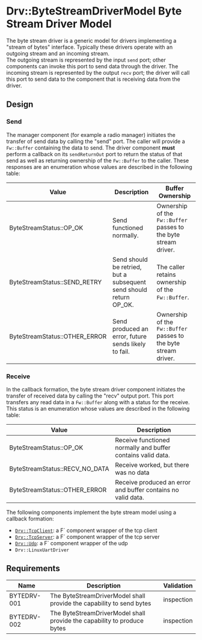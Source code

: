 # Drv::ByteStreamDriverModel Byte Stream Driver Model

The byte stream driver is a generic model for drivers implementing a "stream of bytes" interface. Typically these drivers operate with an outgoing stream and an incoming stream.  
The outgoing stream is represented by the input `send` port; other components can invoke this port to send data through the driver. The incoming stream is represented by the output `recv` port; the driver will call this port to send data to the component that is receiving data from the driver.

## Design

### Send

The manager component (for example a radio manager) initiates the transfer of send data by calling the "send" port.
The caller will provide a `Fw::Buffer` containing the data to send. The driver component **must** perform a callback on its `sendReturnOut` port to return the status of that send as well as returning ownership of the `Fw::Buffer` to the caller.
These responses are an enumeration whose values are described in the following table:

| Value | Description | Buffer Ownership |
|---|---|---|
| ByteStreamStatus::OP_OK    | Send functioned normally. | Ownership of the `Fw::Buffer` passes to the byte stream driver. |
| ByteStreamStatus::SEND_RETRY | Send should be retried, but a subsequent send should return OP_OK. | The caller retains ownership of the `Fw::Buffer`. |
| ByteStreamStatus::OTHER_ERROR | Send produced an error, future sends likely to fail. | Ownership of the `Fw::Buffer` passes to the byte stream driver. |

### Receive

In the callback formation, the byte stream driver component initiates the transfer of received data by calling the
"recv" output port. This port transfers any read data in a `Fw::Buffer` along with a status for the receive.
This status is an enumeration whose values are described in the following table:

| Value | Description |
|---|---|
| ByteStreamStatus::OP_OK    | Receive functioned normally and buffer contains valid data. |
| ByteStreamStatus::RECV_NO_DATA    | Receive worked, but there was no data  |
| ByteStreamStatus::OTHER_ERROR | Receive produced an error and buffer contains no valid data. |

The following components implement the byte stream model using a callback formation:
- [`Drv::TcpClient`](../../TcpClient/docs/sdd.md): a F´ component wrapper of the tcp client
- [`Drv::TcpServer`](../../TcpServer/docs/sdd.md): a F´ component wrapper of the tcp server
- [`Drv::Udp`](../../Udp/docs/sdd.md): a F´ component wrapper of the udp
- `Drv::LinuxUartDriver`


## Requirements

| Name | Description | Validation |
|---|---|---|
| BYTEDRV-001 | The ByteStreamDriverModel shall provide the capability to send bytes | inspection |
| BYTEDRV-002 | The ByteStreamDriverModel shall provide the capability to produce bytes | inspection |
